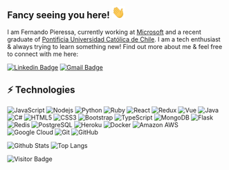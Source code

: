 ## Fancy seeing you here! <img src="https://raw.githubusercontent.com/FernandoPieressa/FernandoPieressa/master/wave.gif" width="30px">

I am Fernando Pieressa, currently working at [Microsoft](https://www.microsoft.com/) and a recent graduate of [Pontificia Universidad Católica de Chile](https://www.uc.cl/). I am a tech enthusiast & always trying to learn something new!
Find out more about me & feel free to connect with me here:

[![Linkedin Badge](https://img.shields.io/badge/-fernandopieressa-blue?style=flat-square&logo=Linkedin&logoColor=white&link=https://www.linkedin.com/in/fernando-pieressa-304ba4115/)](https://www.linkedin.com/in/fernando-pieressa-304ba4115/) [![Gmail Badge](https://img.shields.io/badge/-fapieressa@uc.cl-c14438?style=flat-square&logo=Gmail&logoColor=white&link=mailto:fapieressa@uc.cl)](mailto:fapieressa@uc.cl)

## ⚡ Technologies

![JavaScript](https://img.shields.io/badge/-JavaScript-%23323330?style=flat-square&logo=javascript) ![Nodejs](https://img.shields.io/badge/-Nodejs-%2343853D?style=flat-square&logo=Node.js&logoColor=white) ![Python](https://img.shields.io/badge/-Python-%2314354C?style=flat-square&logo=Python) ![Ruby](https://img.shields.io/badge/-Ruby-%23CC342D?style=flat-square&logo=Ruby) ![React](https://img.shields.io/badge/-React-%2320232a?style=flat-square&logo=react) ![Redux](https://img.shields.io/badge/-Redux-%23593d88?style=flat-square&logo=redux) ![Vue](https://img.shields.io/badge/-Vue-%2335495e?style=flat-square&logo=vue.js) ![Java](https://img.shields.io/badge/-java-%23ED8B00?style=flat-square&logo=java) ![C#](https://img.shields.io/badge/-C%23-%23239120?style=flat-square&logo=c-sharp) ![HTML5](https://img.shields.io/badge/-HTML5-E34F26?style=flat-square&logo=html5&logoColor=white) ![CSS3](https://img.shields.io/badge/-CSS3-1572B6?style=flat-square&logo=css3) ![Bootstrap](https://img.shields.io/badge/-Bootstrap-563D7C?style=flat-square&logo=bootstrap&logoColor=white) ![TypeScript](https://img.shields.io/badge/-TypeScript-007ACC?style=flat-square&logo=typescript&logoColor=white) ![MongoDB](https://img.shields.io/badge/-MongoDB-%234ea94b?style=flat-square&logo=mongodb&logoColor=white) ![Flask](https://img.shields.io/badge/-Flask-black?style=flat-square&logo=flask) ![Redis](https://img.shields.io/badge/-Redis-%23DD0031?style=flat-square&logo=Redis&logoColor=white) ![PostgreSQL](https://img.shields.io/badge/-PostgreSQL-336791?style=flat-square&logo=postgresql) ![Heroku](https://img.shields.io/badge/-Heroku-430098?style=flat-square&logo=heroku) ![Docker](https://img.shields.io/badge/-Docker-%230db7ed?style=flat-square&logo=docker&logoColor=white) ![Amazon AWS](https://img.shields.io/badge/Amazon%20AWS-%23FF9900?style=flat-square&logo=amazon-aws) ![Google Cloud](https://img.shields.io/badge/Google%20Cloud-%234285F4?style=flat-square&logo=google-cloud&logoColor=white) ![Git](https://img.shields.io/badge/-Git-%23F05033?style=flat-square&logo=git&logoColor=white) ![GitHub](https://img.shields.io/badge/-GitHub-181717?style=flat-square&logo=github)

![Github Stats](https://github-readme-stats.vercel.app/api?username=FernandoPieressa&count_private=true&show_icons=true&include_all_commits=true)
![Top Langs](https://github-readme-stats.vercel.app/api/top-langs/?username=FernandoPieressa&hide=TeX&layout=compact)

![Visitor Badge](https://visitor-badge.laobi.icu/badge?page_id=FernandoPieressa.FernandoPieressa)
